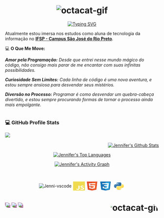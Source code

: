 <h1 align="center"><img alt="octacat-gif" height="70" src="https://github.com/images/mona-whisper.gif"></h1>

<p align="center">
<a href="https://git.io/typing-svg"><img src="https://readme-typing-svg.demolab.com?font=Fira+Code&size=27&pause=1000&color=E683D9&center=true&random=false&width=435&lines=Hey+there!+%F0%9F%A4%97;My+name+is+Jennifer;Full-Stack+Developer+%F0%9F%92%9C" alt="Typing SVG" /></a>
</p>

Atualmente estou imersa nos estudos como aluna de tecnologia da informação no [**IFSP - Campus São José do Rio Preto**](https://github.com/IFSP-SaoJosedoRioPreto).

💻 **O Que Me Move:**

***Amor pela Programação:*** *Desde que entrei nesse mundo mágico do código, não consigo mais parar de me encantar com suas infinitas possibilidades.*

***Curiosidade Sem Limites:*** *Cada linha de código é uma nova aventura, e estou sempre ansiosa para desvendar seus mistérios.*

***Diversão no Processo:*** *Programar é como desvendar um quebra-cabeça divertido, e estou sempre procurando formas de tornar o processo ainda mais empolgante.*

<h1> </h1>

  <h3>💻 GitHub Profile Stats</h3>

<div align="center">
  <p align="left">
<img src="https://streak-stats.demolab.com?user=DevJenniferPereira&amp;theme=cobalt&amp;hide_border=true&amp;border_radius=0&amp;date_format=M%20j%5B%2C%20Y%5D&amp;background=0D1117&amp;dates=EBEBEB&amp;currStreakLabel=57ACEB&amp;currStreakNum=57ACEB" style="max-width: 100%;">
</p>

  <!-- https://github.com/anuraghazra/github-readme-stats -->
<p align="right"> 
<a href="https://github.com/anuraghazra/github-readme-stats"><img alt="Jennifer's Github Stats" src="https://denvercoder1-github-readme-stats.vercel.app/api/?username=DevJenniferPereira&show_icons=true&include_all_commits=true&count_private=true&theme=react&hide_border=true&bg_color=0D1117&title_color=E683D9&icon_color=F8D866" height="192px"/></a></p>
</div>
<p align="center">
<a href="https://github.com/anuraghazra/github-readme-stats"><img alt="Jennifer's Top Languages" src="https://denvercoder1-github-readme-stats.vercel.app/api/top-langs/?username=DevJenniferPereira&langs_count=8&layout=compact&theme=react&hide_border=true&bg_color=0D1117&title_color=E683D9&icon_color=F8D866&hide=Jupyter%20Notebook,Roff" height="192px"/></a></p>
<p align="center">  
<a align="center" href="https://github.com/ashutosh00710/github-readme-activity-graph"><img alt="Jennifer's Activity Graph" src="https://github-readme-activity-graph.vercel.app/graph/?username=DevJenniferPereira&bg_color=0D1117&color=57ACEB&line=E683D9&point=FFFFFF&hide_border=true" /></a></p>
  
  <br/>  
  <!-- https://github.com/ashutosh00710/github-readme-activity-graph -->

  <div align="center" style="display: inline_block"><br/>
  <img align="center" alt="Jenni-vscode" height="30" width="40" src="https://cdn.jsdelivr.net/gh/devicons/devicon/icons/vscode/vscode-original.svg">
  <img align="center" alt="Jenni-Js" height="30" width="40" src="https://raw.githubusercontent.com/devicons/devicon/master/icons/javascript/javascript-plain.svg">
  <img align="center" alt="Jenni-HTML" height="30" width="40" src="https://raw.githubusercontent.com/devicons/devicon/master/icons/html5/html5-original.svg">
  <img align="center" alt="Jenni-CSS" height="30" width="40" src="https://raw.githubusercontent.com/devicons/devicon/master/icons/css3/css3-original.svg">
  <img align="center" alt="Jenni-Python" height="30" width="40" src="https://raw.githubusercontent.com/devicons/devicon/master/icons/python/python-original.svg">
</div>

<h1>  
  <img align="right" alt="octacat-gif" height="75" style="border-radius: 50px;" src="https://github.githubassets.com/assets/mona-loading-dark-7701a7b97370.gif">
</h1>


<div> 
   <a href="https://instagram.com/devjenp" target="_blank"><img style="background-color: #bb4e95; padding: 0.1%; border-bottom-left-radius: 10px; border-top-right-radius: 10px;" src="https://img.shields.io/badge/-Instagram-%23E4405F?style=for-the-badge&logo=instagram&logoColor=white" target="_blank"></a> <!--Botão Instagram -->
  <a href = "mailto:devjenniferpereira@gmail.com"><img style="background-color: #bb4e95; padding: 0.1%; border-bottom-left-radius: 10px; border-top-right-radius: 10px;"  src="https://img.shields.io/badge/-Gmail-%23333?style=for-the-badge&logo=gmail&logoColor=white" target="_blank"></a> <!--Botão E-mail -->
  <a href="https://www.linkedin.com/in/devjenniferp" target="_blank"><img style="background-color: #bb4e95; padding: 0.1%; border-bottom-left-radius: 10px; border-top-right-radius: 10px;"  src="https://img.shields.io/badge/-LinkedIn-%230077B5?style=for-the-badge&logo=linkedin&logoColor=white" target="_blank"></a> <!--Botão Linkedin -->
</div>


